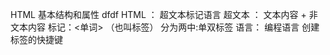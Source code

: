 HTML 基本结构和属性
dfdf HTML ： 超文本标记语言
    超文本 ： 文本内容 + 非文本内容
    标记：<单词> （也叫标签） 分为两中:单双标签
    语言： 编程语言
创建标签的快捷键
